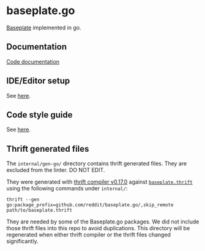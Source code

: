 # baseplate.go

[Baseplate][baseplate.py] implemented in go.

## Documentation

[Code documentation][godev]

## IDE/Editor setup

See [here](Editor.md).

## Code style guide

See [here](Style.md).

## Thrift generated files

The `internal/gen-go/` directory contains thrift generated files.
They are excluded from the linter.
DO NOT EDIT.

They were generated with [thrift compiler v0.17.0][thrift-version] against
[`baseplate.thrift`][baseplate.thrift]
using the following commands under `internal/`:

```
thrift --gen go:package_prefix=github.com/reddit/baseplate.go/,skip_remote path/to/baseplate.thrift
```

They are needed by some of the Baseplate.go packages.
We did not include those thrift files into this repo to avoid duplications.
This directory will be regenerated when either thrift compiler or the thrift
files changed significantly.

[baseplate.py]: https://github.com/reddit/baseplate.py

[baseplate.thrift]: https://github.com/reddit/baseplate.py/blob/c47b5f29a99b8465987f37237da3e4a53ed55a0c/baseplate/thrift/baseplate.thrift

[godev]: https://pkg.go.dev/github.com/reddit/baseplate.go

[thrift-version]: https://github.com/apache/thrift/releases/tag/v0.17.0
